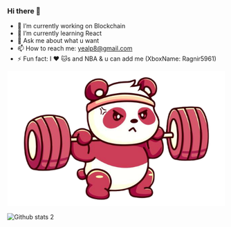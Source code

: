 ### Hi there 👋

- 🔭 I’m currently working on Blockchain
- 🌱 I’m currently learning React
- 💬 Ask me about what u want
- 📫 How to reach me: yealp8@gmail.com
- ⚡ Fun fact: I ❤️ 🐱s and NBA & u can add me (XboxName: Ragnir5961)

<img src="https://github.com/yemrealpak/yemrealpak/blob/main/me.png" width="auto">


![Github stats 2](https://github-readme-stats.vercel.app/api?username=yemrealpak&show_icons=true&theme=radical)
